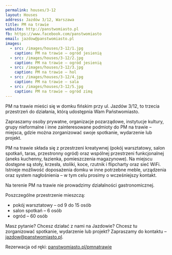 ```yaml
---
permalink: houses/3-12
layout: Houses
address: Jazdów 3/12, Warszawa
title: PM na trawie
website: http://panstwomiasto.pl
fb: https://www.facebook.com/panstwomiasto
email: jazdow@panstwomiasto.pl
images:
  - src: /images/houses/3-12/1.jpg
    caption: PM na trawie – ogród jesienią
  - src: /images/houses/3-12/2.jpg
    caption: PM na trawie – ogród jesienią
  - src: /images/houses/3-12/3.jpg
    caption: PM na trawie – hol
  - src: /images/houses/3-12/4.jpg
    caption: PM na trawie – sala
  - src: /images/houses/3-12/5.jpg
    caption: PM na trawie – ogród zimą
---
```


PM na trawie mieści się w domku fińskim przy ul. Jazdów 3/12, to trzecia przestrzeń do działania, którą udostępnia Wam Państwomiasto.

Zapraszamy osoby prywatne, organizacje pozarządowe, instytucje kultury, grupy nieformalne i inne zainteresowane podmioty do PM na trawie – miejsca, gdzie można zorganizować swoje spotkanie, wydarzenie lub projekt.

PM na trawie składa się z przestrzeni kreatywnej (pokój warsztatowy, salon spotkań, taras, przestronny ogród) oraz wspólnej przestrzeni funkcjonalnej (aneks kuchenny, łazienka, pomieszczenia magazynowe). Na miejscu dostępne są stoły, krzesła, stoliki, koce, rzutnik i flipcharty oraz sieć WiFi. Istnieje możliwość doposażenia domku w inne potrzebne meble, urządzenia oraz system nagłośnienia – w tym celu prosimy o wcześniejszy kontakt.

Na terenie PM na trawie nie prowadzimy działalności gastronomicznej.

Poszczególne przestrzenie mieszczą:

- pokój warsztatowy – od 9 do 15 osób
- salon spotkań – 6 osób
- ogród – 60 osób

Masz pytanie? Chcesz działać z nami na Jazdowie?
Chcesz tu zorganizować spotkanie, wydarzenie lub projekt?
Zapraszamy do kontaktu – jazdow@panstwomiasto.pl.

Rezerwacja od ręki: [panstwomiasto.pl/pmnatrawie](http://panstwomiasto.pl/pmnatrawie)

